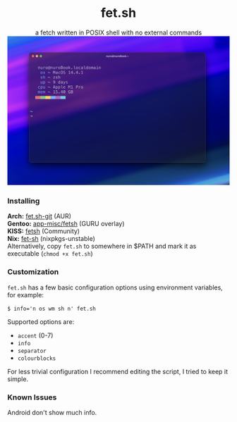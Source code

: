 <div align="center">
<h1>fet.sh</h1>
a fetch written in POSIX shell with no external commands
<br>
<img src="screenshot.png" width="512rem">
</div>

### Installing

**Arch:** [fet.sh-git](https://aur.archlinux.org/packages/fet.sh-git) (AUR)  
**Gentoo:** [app-misc/fetsh](https://gpo.zugaina.org/Overlays/guru/app-misc/fetsh) (GURU overlay)  
**KISS:** [fetsh](https://github.com/kisslinux/community/tree/master/community/fetsh) (Community)  
**Nix:** [fet-sh](https://search.nixos.org/packages?show=fet-sh&query=fet-sh&channel=unstable) (nixpkgs-unstable)  
Alternatively, copy `fet.sh` to somewhere in $PATH and mark it as executable (`chmod +x fet.sh`)

### Customization

`fet.sh` has a few basic configuration options using environment variables, for example:

```
$ info='n os wm sh n' fet.sh
```

Supported options are:

- `accent` (0-7)
- `info`
- `separator`
- `colourblocks`

For less trivial configuration I recommend editing the script, I tried to keep it simple.

### Known Issues

Android don't show much info.
